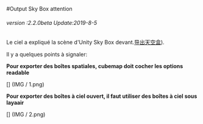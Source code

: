 #Output Sky Box attention

###### *version :2.2.0beta   Update:2019-8-5*

Le ciel a expliqué la scène d'Unity Sky Box devant.[导出天空盒](https://ldc2.layabox.com/doc/?nav=zh-ts-4-4-2)).

Il y a quelques points à signaler:

**Pour exporter des boîtes spatiales, cubemap doit cocher les options readable**

[] (IMG / 1.png) <br >



**Pour exporter des boîtes à ciel ouvert, il faut utiliser des boîtes à ciel sous layaair**

[] (IMG / 2.png) <br >